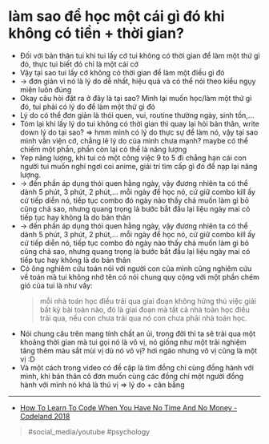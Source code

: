 # làm sao để học một cái gì đó khi không có tiền + thời gian?

- Đối với bản thân tui khi tui lấy cớ tui không có thời gian để làm một thứ gì đó, thực tui biết đó chỉ là một cái cớ
- Vậy tại sao tui lấy cớ không có thời gian để làm một điều gì đó
- → đơn giản vì nó là lý do dễ nhất, hiệu quả và có thể nói theo kiểu ngụy miện luôn đúng
- Okay câu hỏi đặt ra ở đây là tại sao? Mình lại muốn học/làm một thứ gì đó, tui phải có lý do để làm một thứ gì đó
- Lý do có thể đơn giản là thói quen, vui, routine thường ngày, sinh tồn,...
- Tóm lại khi lấy lý do tui không có thời gian thì quay lại hỏi bản thân, write down lý do tại sao?
  ⇒ hmm mình có lý do thực sự để làm nó, vậy tại sao mình vẫn viện cớ, chẳng lẽ lý do của mình chưa mạnh? maybe có thể chiếm một phần, phần còn lại có thể là năng lượng
- Yep năng lượng, khi tui có một công việc 9 to 5 đi chẳng hạn cái con người tui muốn nghỉ ngơi coi anime, giải trí tìm cấp gì đó để nạp lại năng lượng.
- → đến phần áp dụng thói quen hằng ngày, vậy đương nhiên ta có thể dành 5 phút, 3 phút, 2 phút,... mỗi ngày để học nó, cứ giữ combo kill ấy cứ tiếp diễn nó, tiếp tục combo đó ngày nào thấy chả muốn làm gì bỏ cũng chả sao, nhưng quang trọng là bước bắt đầu lại liệu ngày mai có tiếp tục hay không là do bản thân
- → đến phần áp dụng thói quen hằng ngày, vậy đương nhiên ta có thể dành 5 phút, 3 phút, 2 phút,... mỗi ngày để học nó, cứ giữ combo kill ấy cứ tiếp diễn nó, tiếp tục combo đó ngày nào thấy chả muốn làm gì bỏ cũng chả sao, nhưng quang trọng là bước bắt đầu lại liệu ngày mai có tiếp tục hay không là do bản thân
- Có ông nghiêm cứu toán nói với người con của mình cũng nghiêm cứu về toán mà tui không nhớ tên có nói chung quy cộng với một phần chém gió của tui là như vầy:
  > mỗi nhà toán học điều trải qua giai đoạn không hứng thú việc giải bất kỳ bài toàn nào, đó là giai đoạn mà tất cả nhà toàn học điều trải qua, nếu con chưa trải qua nó con chưa phải nhà toán học.
- Nói chung câu trên mang tính chất an ủi, trong đời thì ta sẽ trải qua một khoảng thời gian mà tui gọi nó là vô vị, nó giống như một trải nghiệm tăng thêm màu sắt mùi vị dù nó vô vị? hơi ngáo nhưng vô vị cũng là một vị :D
- Và một cách trong video có đề cập là tìm đồng chí cùng đồng hành với mình, khi bản thân cô đơn muốn cùng các đồng chí một người đồng hành với mình nó khá là thú vị
  ⇒ lý do + cân bằng

---

- [How To Learn To Code When You Have No Time And No Money - Codeland 2018](https://www.youtube.com/watch?v=xvV7OI1jdu4)

> #social_media/youtube #psychology
